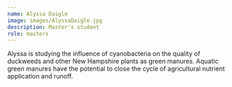 ```yaml
---
name: Alyssa Daigle
image: images/AlyssaDaigle.jpg
description: Master's student
role: masters
---
```


Alyssa is studying the influence of cyanobacteria on the quality of duckweeds and other New Hampshire plants as green manures. Aquatic green manures have the potential to close the cycle of agricultural nutrient application and runoff.

<br>




